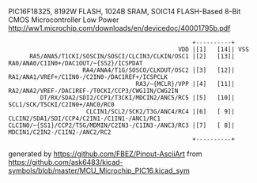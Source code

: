 PIC16F18325, 8192W FLASH, 1024B SRAM, SOIC14
FLASH-Based 8-Bit CMOS Microcontroller Low Power
http://ww1.microchip.com/downloads/en/devicedoc/40001795b.pdf


	                                                    +----------+
	                                                VDD |[1]   [14]| VSS
	      RA5/ANA5/T1CKI/SOSCIN/SOSCI/CLCIN3/CLKIN/OSC1 |[2]   [13]| RA0/ANA0/C1IN0+/DAC1OUT/~{SS2}/ICSPDAT
	                     RA4/ANA4/T1G/SOSCO/CLKOUT/OSC2 |[3]   [12]| RA1/ANA1/VREF+/C1IN0-/C2IN0-/DAC1REF+/ICSPCLK
	                                    RA3/~{MCLR}/VPP |[4]   [11]| RA2/ANA2/VREF-/DAC1REF-/T0CKI/CCP3/CWG1IN/CWG2IN
	         DT/RX/SDA2/SDI2/CCP1/T3CKI/MDCIN2/ANC5/RC5 |[5]   [10]| SCL1/SCK/T5CKI/C2IN0+/ANC0/RC0
	                      CLCIN1/SCL2/SCK2/T3G/ANC4/RC4 |[6]   [ 9]| CLCIN2/SDA1/SDI/CCP4/C2IN1-/C1IN1-/ANC1/RC1
	CLCIN0/~{SS1}/CCP2/T5G/MDMIN/C2IN3-/C1IN3-/ANC3/RC3 |[7]   [ 8]| MDCIN1/C2IN2-/C1IN2-/ANC2/RC2
	                                                    +----------+


generated by https://github.com/FBEZ/Pinout-AsciiArt from https://github.com/ask6483/kicad-symbols/blob/master/MCU_Microchip_PIC16.kicad_sym